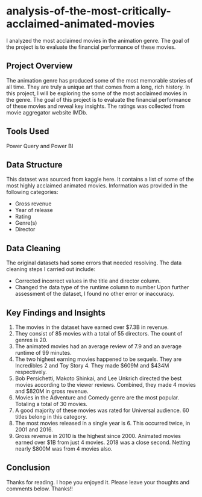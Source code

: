# analysis-of-the-most-critically-acclaimed-animated-movies
I analyzed the most acclaimed movies in the animation genre. The goal of the project is to evaluate the financial performance of these movies. 
## Project Overview
The animation genre has produced some of the most memorable stories of all time.
They are truly a unique art that comes from a long, rich history. 
In this project, I will be exploring the some of the most acclaimed movies in the genre. 
The goal of this project is to evaluate the financial performance of these movies and reveal key insights. The ratings was collected from movie aggregator website IMDb.
## Tools Used 
Power Query and Power BI
## Data Structure 
This dataset was sourced from kaggle here. It contains a list of some of the most highly acclaimed animated movies. Information was provided in the following categories:
* Gross revenue
* Year of release
* Rating
* Genre(s)
* Director
## Data Cleaning 
The original datasets had some errors that needed resolving. The data cleaning steps I carried out include:
* Corrected incorrect values in the title and director column.
* Changed the data type of the runtime column to number
Upon further assessment of the dataset, I found no other error or inaccuracy.
## Key Findings and Insights
1. The movies in the dataset have earned over $7.3B in revenue.
2. They consist of 85 movies with a total of 55 directors. The count of genres is 20.
3. The animated movies had an average review of 7.9 and an average runtime of 99 minutes.
4. The two highest earning movies happened to be sequels. They are Incredibles 2 and Toy Story 4. They made $609M and $434M respectively.
5. Bob Persichetti, Makoto Shinkai, and Lee Unkrich directed the best movies according to the viewer reviews. Combined, they made 4 movies and $820M in gross revenue.
6. Movies in the Adventure and Comedy genre are the most popular. Totaling a total of 30 movies.
7. A good majority of these movies was rated for Universal audience. 60 titles belong in this category.
8. The most movies released in a single year is 6. This occurred twice, in 2001 and 2016.
9. Gross revenue in 2010 is the highest since 2000. Animated movies earned over $1B from just 4 movies. 2018 was a close second. Netting nearly $800M was from 4 movies also.
## Conclusion 
Thanks for reading. I hope you enjoyed it. Please leave your thoughts and comments below. Thanks!!
